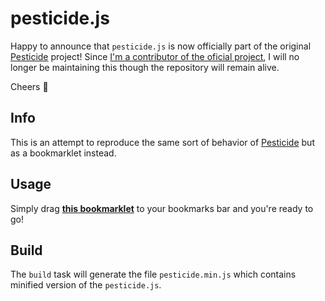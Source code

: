 pesticide.js
============

Happy to announce that `pesticide.js` is now officially part of the original [Pesticide](http://pesticide.io) project!
Since [I'm a contributor of the oficial project](https://github.com/mrmrs/pesticide/graphs/contributors), I will no longer be maintaining this though the repository will remain alive.

Cheers :beers:

## Info

This is an attempt to reproduce the same sort of behavior of [Pesticide](http://pesticide.io) but as a bookmarklet instead.

## Usage

Simply drag **[this bookmarklet](http://rinaldi.io/pesticide.js)** to your bookmarks bar and you're ready to go!

## Build

The `build` task will generate the file `pesticide.min.js` which contains minified version of the `pesticide.js`.
